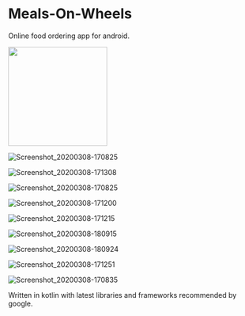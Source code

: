 # Meals-On-Wheels

Online food ordering app for android.

<img src = "https://user-images.githubusercontent.com/28972052/76162754-8c805300-6166-11ea-8238-c7df41ffb06d.jpeg" height = "200" weight = "50">

![Screenshot_20200308-170825](https://user-images.githubusercontent.com/28972052/76162786-b2a5f300-6166-11ea-9702-f1dd7250dda7.jpeg)

![Screenshot_20200308-171308](https://user-images.githubusercontent.com/28972052/76162799-d10bee80-6166-11ea-8b4d-c743dc1f96bc.jpeg)

![Screenshot_20200308-170825](https://user-images.githubusercontent.com/28972052/76162867-51325400-6167-11ea-9989-d1f34dee2456.jpeg)

![Screenshot_20200308-171200](https://user-images.githubusercontent.com/28972052/76162884-8a6ac400-6167-11ea-9a25-82e63e2adb8b.jpeg)

![Screenshot_20200308-171215](https://user-images.githubusercontent.com/28972052/76162893-a1111b00-6167-11ea-946c-70d74f1359a4.jpeg)

![Screenshot_20200308-180915](https://user-images.githubusercontent.com/28972052/76162969-3e6c4f00-6168-11ea-9286-c8616f674b2c.jpeg)

![Screenshot_20200308-180924](https://user-images.githubusercontent.com/28972052/76162980-5b088700-6168-11ea-8679-51b289be1be9.jpeg)

![Screenshot_20200308-171251](https://user-images.githubusercontent.com/28972052/76163001-8f7c4300-6168-11ea-9a27-34469ebc132e.jpeg)

![Screenshot_20200308-170835](https://user-images.githubusercontent.com/28972052/76163011-9e62f580-6168-11ea-9d7a-0b5ff2c4b4b5.jpeg)


Written in kotlin with latest libraries and frameworks recommended by google.
